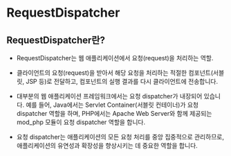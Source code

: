 # RequestDispatcher
## RequestDispatcher란?
- RequestDispatcher는 웹 애플리케이션에서 요청(request)을 처리하는 역할. 
- 클라이언트의 요청(request)을 받아서 해당 요청을 처리하는 적절한 컴포넌트(서블릿, JSP 등)로 전달하고, 컴포넌트의 실행 결과를 다시 클라이언트에 전송합니다.

- 대부분의 웹 애플리케이션 프레임워크에서는 요청 dispatcher가 내장되어 있습니다. 예를 들어, Java에서는 Servlet Container(서블릿 컨테이너)가 요청 dispatcher 역할을 하며, PHP에서는 Apache Web Server와 함께 제공되는 mod_php 모듈이 요청 dispatcher 역할을 합니다.

- 요청 dispatcher는 애플리케이션의 모든 요청 처리를 중앙 집중적으로 관리하므로, 애플리케이션의 유연성과 확장성을 향상시키는 데 중요한 역할을 합니다.